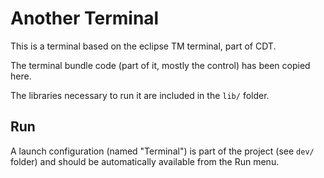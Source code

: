 # Another Terminal

This is a terminal based on the eclipse TM terminal, part of CDT.

The terminal bundle code (part of it, mostly the control) has been copied here.

The libraries necessary to run it are included in the `lib/` folder.

## Run

A launch configuration (named "Terminal") is part of the project (see `dev/` folder) and should be automatically
available from the Run menu.
